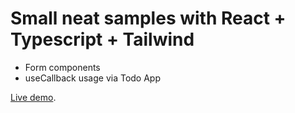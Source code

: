 # Small neat samples with React + Typescript + Tailwind
 - Form components
 - useCallback usage via Todo App

[Live demo](https://maximzavadskiy.github.io/react-demos/).
